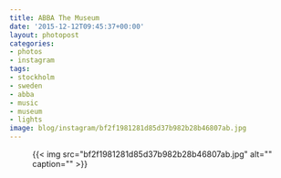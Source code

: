 ```yaml
---
title: ABBA The Museum
date: '2015-12-12T09:45:37+00:00'
layout: photopost
categories:
- photos
- instagram
tags:
- stockholm
- sweden
- abba
- music
- museum
- lights
image: blog/instagram/bf2f1981281d85d37b982b28b46807ab.jpg
---
```


<figure class="photo photo--square">
  {{< img src="bf2f1981281d85d37b982b28b46807ab.jpg" alt="" caption="" >}}

</figure>



